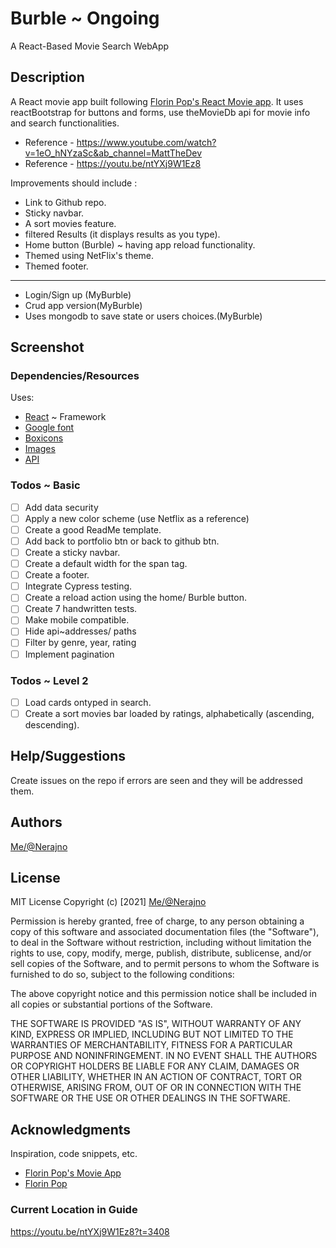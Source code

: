 # Burble ~ Ongoing
A React-Based  Movie Search WebApp

## Description
A React movie app built following [Florin Pop's React Movie app](https://youtu.be/sZ0bZGfg_m4).
It uses reactBootstrap for buttons and forms, use theMovieDb api for movie info and search functionalities.
- Reference - https://www.youtube.com/watch?v=1eO_hNYzaSc&ab_channel=MattTheDev
- Reference - https://youtu.be/ntYXj9W1Ez8

Improvements should include :
- Link to Github repo.
- Sticky navbar.
- A sort movies feature.
- filtered Results (it displays results as you type).
- Home button (Burble) ~ having app reload functionality.
- Themed using NetFlix's theme.
- Themed footer.
*************************
- Login/Sign up (MyBurble)
- Crud app version(MyBurble)
- Uses mongodb to save state or users choices.(MyBurble)


## Screenshot


### Dependencies/Resources
Uses:
- [React](https://reactjs.org/) ~ Framework
- [Google font](https://fonts.google.com/)
- [Boxicons](https://boxicons.com/)
- [Images](https://unsplash.com/)
- [API](https://www.themoviedb.org/)

### Todos ~ Basic
- [ ] Add data security
- [ ] Apply a new color scheme (use Netflix as a reference)
- [ ] Create a good ReadMe template.
- [ ] Add back to portfolio btn or back to github btn.
- [ ] Create a sticky navbar.
- [ ] Create a default width for the span tag. 
- [ ] Create a footer.
- [ ] Integrate Cypress testing.
- [ ] Create a reload action using the home/ Burble button.
- [ ] Create 7  handwritten tests.
- [ ] Make mobile compatible.
- [ ] Hide api~addresses/ paths
- [ ] Filter by genre, year, rating
- [ ] Implement pagination
### Todos ~ Level 2
- [ ] Load cards ontyped in search.
- [ ] Create a sort movies bar loaded by ratings, alphabetically (ascending, descending).
 
## Help/Suggestions
Create issues on the repo if errors are seen and they will be addressed them.

## Authors
[Me/@Nerajno](https://twitter.com/nerajno)  

## License
MIT License
Copyright (c) [2021] [Me/@Nerajno](https://twitter.com/nerajno)  

Permission is hereby granted, free of charge, to any person obtaining a copy
of this software and associated documentation files (the "Software"), to deal
in the Software without restriction, including without limitation the rights
to use, copy, modify, merge, publish, distribute, sublicense, and/or sell
copies of the Software, and to permit persons to whom the Software is
furnished to do so, subject to the following conditions:

The above copyright notice and this permission notice shall be included in all
copies or substantial portions of the Software.

THE SOFTWARE IS PROVIDED "AS IS", WITHOUT WARRANTY OF ANY KIND, EXPRESS OR
IMPLIED, INCLUDING BUT NOT LIMITED TO THE WARRANTIES OF MERCHANTABILITY,
FITNESS FOR A PARTICULAR PURPOSE AND NONINFRINGEMENT. IN NO EVENT SHALL THE
AUTHORS OR COPYRIGHT HOLDERS BE LIABLE FOR ANY CLAIM, DAMAGES OR OTHER
LIABILITY, WHETHER IN AN ACTION OF CONTRACT, TORT OR OTHERWISE, ARISING FROM,
OUT OF OR IN CONNECTION WITH THE SOFTWARE OR THE USE OR OTHER DEALINGS IN THE
SOFTWARE.

## Acknowledgments
Inspiration, code snippets, etc.
* [Florin Pop's Movie App](https://youtu.be/sZ0bZGfg_m4)
* [Florin Pop](https://twitter.com/florinpop1705)


### Current Location in Guide
https://youtu.be/ntYXj9W1Ez8?t=3408